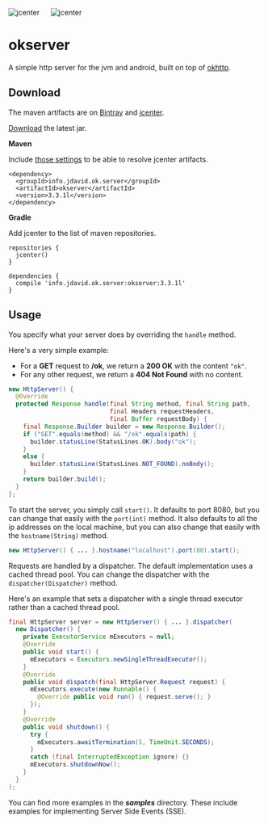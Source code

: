 ![jcenter](https://img.shields.io/badge/_jcenter_-_3.3.1l-6688ff.png?style=flat) &#x2003; ![jcenter](https://img.shields.io/badge/_Tests_-_21/21-green.png?style=flat)
# okserver
A simple http server for the jvm and android, built on top of [okhttp](https://github.com/square/okhttp).

## Download ##

The maven artifacts are on [Bintray](https://bintray.com/programingjd/maven/info.jdavid.ok.server/view)
and [jcenter](https://bintray.com/search?query=info.jdavid.ok.server).

[Download](https://bintray.com/artifact/download/programingjd/maven/info/jdavid/ok/server/okserver/3.3.1l/okserver-3.3.1l.jar) the latest jar.

__Maven__

Include [those settings](https://bintray.com/repo/downloadMavenRepoSettingsFile/downloadSettings?repoPath=%2Fbintray%2Fjcenter)
 to be able to resolve jcenter artifacts.
```
<dependency>
  <groupId>info.jdavid.ok.server</groupId>
  <artifactId>okserver</artifactId>
  <version>3.3.1l</version>
</dependency>
```
__Gradle__

Add jcenter to the list of maven repositories.
```
repositories {
  jcenter()
}
```
```
dependencies {
  compile 'info.jdavid.ok.server:okserver:3.3.1l'
}
```

## Usage ##

You specify what your server does by overriding the `handle` method.

Here's a very simple example:
  - For a **GET** request to **/ok**, we return a **200 OK** with the content `"ok"`.
  - For any other request, we return a **404 Not Found** with no content.

```java
new HttpServer() {
  @Override
  protected Response handle(final String method, final String path,
                            final Headers requestHeaders,
                            final Buffer requestBody) {
    final Response.Builder builder = new Response.Builder();
    if ("GET".equals(method) && "/ok".equals(path) {
      builder.statusLine(StatusLines.OK).body("ok");
    }
    else {
      builder.statusLine(StatusLines.NOT_FOUND).noBody();
    }
    return builder.build();
  }
};
```

To start the server, you simply call `start()`. It defaults to port 8080, but you can change that easily
with the `port(int)` method. It also defaults to all the ip addresses on the local machine, but you can also
change that easily with the `hostname(String)` method.


```java
new HttpServer() { ... }.hostname("localhost").port(80).start();
```

Requests are handled by a dispatcher. The default implementation uses a cached thread pool.
You can change the dispatcher with the `dispatcher(Dispatcher)` method.

Here's an example that sets a dispatcher with a single thread executor rather than a cached thread pool.

```java
final HttpServer server = new HttpServer() { ... }.dispatcher(
  new Dispatcher() {
    private ExecutorService mExecutors = null;
    @Override
    public void start() {
      mExecutors = Executors.newSingleThreadExecutor();
    }
    @Override
    public void dispatch(final HttpServer.Request request) {
      mExecutors.execute(new Runnable() {
        @Override public void run() { request.serve(); }
      });
    }
    @Override
    public void shutdown() {
      try {
        mExecutors.awaitTermination(5, TimeUnit.SECONDS);
      }
      catch (final InterruptedException ignore) {}
      mExecutors.shutdownNow();
    }
  }
);
```

You can find more examples in the ***samples*** directory.
These include examples for implementing Server Side Events (SSE).